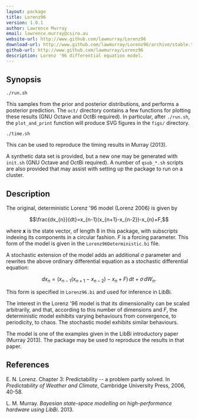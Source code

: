 ```yaml
---
layout: package
title: Lorenz96
version: 1.0.1
author: Lawrence Murray
email: lawrence.murray@csiro.au
website-url: http://www.github.com/lawmurray/Lorenz96
download-url: http://www.github.com/lawmurray/Lorenz96/archive/stable.tar.gz
github-url: http://www.github.com/lawmurray/Lorenz96
description: Lorenz '96 differential equation model.
---
```


Synopsis
--------

    ./run.sh

This samples from the prior and posterior distributions, and performs a
posterior prediction. The `oct/` directory contains a few functions for
plotting these results (GNU Octave and OctBi required). In particular, after
`./run.sh`, the `plot_and_print` function will produce SVG figures in the
`figs/` directory.

    ./time.sh

This can be used to reproduce the timing results in Murray (2013).

A synthetic data set is provided, but a new one may be generated with
`init.sh` (GNU Octave and OctBi required). A number of `qsub_*.sh` scripts are
also provided that may assist with setting up the package to run on a cluster.


Description
-----------

The original, deterministic Lorenz '96 model (Lorenz 2006) is given by

$$\frac{dx_{n}}{dt}=x_{n-1}(x_{n+1}-x_{n-2})-x_{n}+F,$$

where $\mathbf{x}$ is the state vector, of length 8 in this package, with
subscripts indexing its components in a circular fashion. $F$ is a forcing
parameter. This form of the model is given in the `Lorenz96Deterministic.bi`
file.

A stochastic extension of the model adds an additional $\sigma$ parameter and
rewrites the above ordinary differential equation as a stochastic differential
equation:

$$dx_{n}=\left(x_{n-1}(x_{n+1}-x_{n-2})-x_{n}+F\right)\, dt+\sigma\, dW_{n}.$$

This form is specified in `Lorenz96.bi` and used for inference in LibBi.

The interest in the Lorenz '96 model is that its dimensionality can be scaled
arbitrarily, and that, according to this number of dimensions and $F$, the
deterministic model exhibits varying behaviours from convergence, to
periodicity, to chaos. The stochastic model exhibits similar behaviours.

The model is one of the examples given in the LibBi introductory paper (Murray
2013). The package may be used to reproduce the results in that paper.

References
----------

E. N. Lorenz. Chapter 3: Predictability -- a problem partly solved. In
*Predictability of Weather and Climate*, Cambridge University Press, 2006,
40-58.

L. M. Murray. *Bayesian state-space modelling on high-performance hardware
using LibBi*. 2013.
